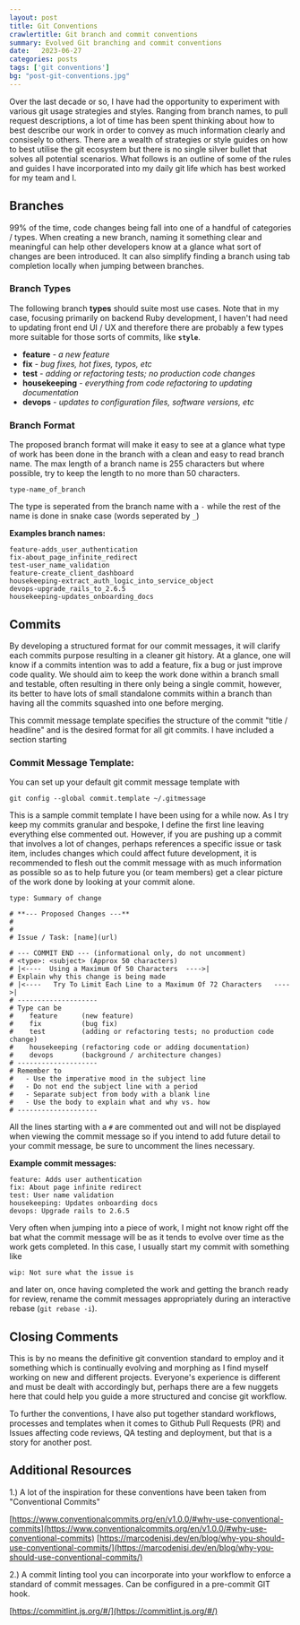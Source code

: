 ```yaml
---
layout: post
title: Git Conventions
crawlertitle: Git branch and commit conventions
summary: Evolved Git branching and commit conventions
date:   2023-06-27
categories: posts
tags: ['git conventions']
bg: "post-git-conventions.jpg"
---
```


Over the last decade or so, I have had the opportunity to experiment with various git usage strategies and styles. Ranging from branch names, to pull request descriptions, a lot of time has been spent thinking about how to best describe our work in order to convey as much information clearly and consisely to others. There are a wealth of strategies or style guides on how to best utilise the git ecosystem but there is no single silver bullet that solves all potential scenarios. What follows is an outline of some of the rules and guides I have incorporated into my daily git life which has best worked for my team and I. 

## Branches
99% of the time, code changes being fall into one of a handful of categories / types. When creating a new branch, naming it something clear and meaningful can help other developers know at a glance what sort of changes are been introduced. It can also simplify finding a branch using tab completion locally when jumping between branches.

### Branch Types
The following branch **types** should suite most use cases. Note that in my case, focusing primarily on backend Ruby development, I haven't had need to updating front end UI / UX and therefore there are probably a few types more suitable for those sorts of commits, like **`style`**.

- **feature** _- a new feature_
- **fix** _- bug fixes, hot fixes, typos, etc_
- **test** _- adding or refactoring tests; no production code changes_
- **housekeeping** _- everything from code refactoring to updating documentation_
- **devops** _- updates to configuration files, software versions, etc_

### Branch Format

The proposed branch format will make it easy to see at a glance what type of work has been done in the branch with a clean and easy to read branch name. The max length of a branch name is 255 characters but where possible, try to keep the length to no more than 50 characters.
```
type-name_of_branch
```

The type is seperated from the branch name with a `-` while the rest of the name is done in snake case (words seperated by `_`)

**Examples branch names:**
```
feature-adds_user_authentication
fix-about_page_infinite_redirect
test-user_name_validation
feature-create_client_dashboard
housekeeping-extract_auth_logic_into_service_object
devops-upgrade_rails_to_2.6.5
housekeeping-updates_onboarding_docs
```

## Commits
By developing a structured format for our commit messages, it will clarify each commits purpose resulting in a cleaner git history. At a glance, one will know if a commits intention was to add a feature, fix a bug or just improve code quality. We should aim to keep the work done within a branch small and testable, often resulting in there only being a single commit, however, its better to have lots of small standalone commits within a branch than having all the commits squashed into one before merging.

This commit message template specifies the structure of the commit "title / headline" and is the desired format for all git commits. I have included a section starting 

### Commit Message Template:

You can set up your default git commit message template with
```
git config --global commit.template ~/.gitmessage
```

This is a sample commit template I have been using for a while now. As I try keep my commits granular and bespoke, I define the first line leaving everything else commented out. However, if you are pushing up a commit that involves a lot of changes, perhaps references a specific issue or task item, includes changes which could affect future development, it is recommended to flesh out the commit message with as much information as possible so as to help future you (or team members) get a clear picture of the work done by looking at your commit alone.

```
type: Summary of change

# **--- Proposed Changes ---**
# 
# 
# Issue / Task: [name](url)

# --- COMMIT END --- (informational only, do not uncomment)
# <type>: <subject> (Approx 50 characters)
# |<----  Using a Maximum Of 50 Characters  ---->|
# Explain why this change is being made
# |<----   Try To Limit Each Line to a Maximum Of 72 Characters   ---->|
# --------------------
# Type can be
#    feature      (new feature)
#    fix          (bug fix)
#    test         (adding or refactoring tests; no production code change)
#    housekeeping (refactoring code or adding documentation)
#    devops       (background / architecture changes)
# --------------------
# Remember to
#   - Use the imperative mood in the subject line
#   - Do not end the subject line with a period
#   - Separate subject from body with a blank line
#   - Use the body to explain what and why vs. how
# --------------------
```

All the lines starting with a `#` are commented out and will not be displayed when viewing the commit message so if you intend to add future detail to your commit message, be sure to uncomment the lines necessary.

**Example commit messages:**
```
feature: Adds user authentication
fix: About page infinite redirect
test: User name validation
housekeeping: Updates onboarding docs
devops: Upgrade rails to 2.6.5
```

Very often when jumping into a piece of work, I might not know right off the bat what the commit message will be as it tends to evolve over time as the work gets completed. In this case, I usually start my commit with something like
```
wip: Not sure what the issue is
```
and later on, once having completed the work and getting the branch ready for review, rename the commit messages appropriately during an interactive rebase (`git rebase -i`).

## Closing Comments

This is by no means the definitive git convention standard to employ and it something which is continually evolving and morphing as I find myself working on new and different projects. Everyone's experience is different and must be dealt with accordingly but, perhaps there are a few nuggets here that could help you guide a more structured and concise git workflow. 

To further the conventions, I have also put together standard workflows, processes and templates when it comes to Github Pull Requests (PR) and Issues affecting code reviews, QA testing and deployment, but that is a story for another post.

## Additional Resources

1.) A lot of the inspiration for these conventions have been taken from "Conventional Commits"

[https://www.conventionalcommits.org/en/v1.0.0/#why-use-conventional-commits](https://www.conventionalcommits.org/en/v1.0.0/#why-use-conventional-commits)
[https://marcodenisi.dev/en/blog/why-you-should-use-conventional-commits/](https://marcodenisi.dev/en/blog/why-you-should-use-conventional-commits/)

2.) A commit linting tool you can incorporate into your workflow to enforce a standard of commit messages. Can be configured in a pre-commit GIT hook.

[https://commitlint.js.org/#/](https://commitlint.js.org/#/)
